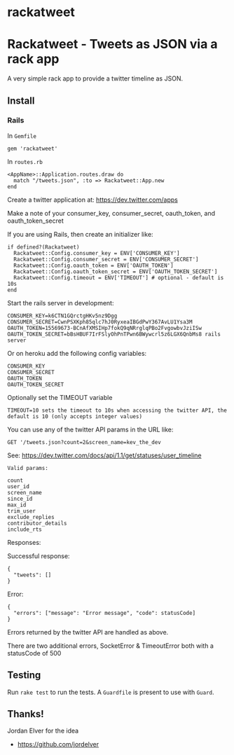 rackatweet
==========

# Rackatweet - Tweets as JSON via a rack app

A very simple rack app to provide a twitter timeline as JSON.

## Install

### Rails

In `Gemfile`

    gem 'rackatweet'

In `routes.rb`

    <AppName>::Application.routes.draw do
      match "/tweets.json", :to => Rackatweet::App.new
    end
    
Create a twitter application at: https://dev.twitter.com/apps

Make a note of your consumer_key, consumer_secret, oauth_token, and oauth_token_secret

If you are using Rails, then create an initializer like:

    if defined?(Rackatweet)
      Rackatweet::Config.consumer_key = ENV['CONSUMER_KEY']
      Rackatweet::Config.consumer_secret = ENV['CONSUMER_SECRET']
      Rackatweet::Config.oauth_token = ENV['OAUTH_TOKEN']
      Rackatweet::Config.oauth_token_secret = ENV['OAUTH_TOKEN_SECRET']
      Rackatweet::Config.timeout = ENV['TIMEOUT'] # optional - default is 10s
    end

Start the rails server in development:
    
    CONSUMER_KEY=k6CTN1GQrctgHKv5nz9Dgg CONSUMER_SECRET=CwnPSXKph85qlc7hJ0RyxeaIBGdPwY367AvLU1Ysa3M OAUTH_TOKEN=15569673-BCnAfXMSIHp7fokQ9qNRrglqPBo2FvgowbvJziISw OAUTH_TOKEN_SECRET=bBsHBUF7IrFSlyOhPnTPwn6BWywcrl5z6LGX6QnbMs8 rails server

Or on heroku add the following config variables:

    CONSUMER_KEY
    CONSUMER_SECRET
    OAUTH_TOKEN
    OAUTH_TOKEN_SECRET
    
Optionally set the TIMEOUT variable

    TIMEOUT=10 sets the timeout to 10s when accessing the twitter API, the default is 10 (only accepts integer values)


You can use any of the twitter API params in the URL like:

    GET '/tweets.json?count=2&screen_name=kev_the_dev

See: https://dev.twitter.com/docs/api/1.1/get/statuses/user_timeline
  
    Valid params:

    count
    user_id
    screen_name
    since_id
    max_id
    trim_user
    exclude_replies
    contributor_details
    include_rts
    
    
Responses:

Successful response:

    {
      "tweets": []
    }

Error:

    {
      "errors": ["message": "Error message", "code": statusCode]
    }

Errors returned by the twitter API are handled as above.

There are two additional errors, SocketError & TimeoutError both with a statusCode of 500

    
## Testing

Run `rake test` to run the tests. A `Guardfile` is present to use with `Guard`.

## Thanks!

Jordan Elver for the idea
* https://github.com/jordelver